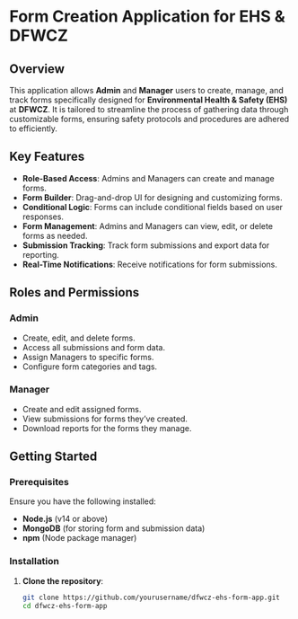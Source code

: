 # Form Creation Application for EHS & DFWCZ

## Overview

This application allows **Admin** and **Manager** users to create, manage, and track forms specifically designed for **Environmental Health & Safety (EHS)** at **DFWCZ**. It is tailored to streamline the process of gathering data through customizable forms, ensuring safety protocols and procedures are adhered to efficiently.

## Key Features

- **Role-Based Access**: Admins and Managers can create and manage forms.
- **Form Builder**: Drag-and-drop UI for designing and customizing forms.
- **Conditional Logic**: Forms can include conditional fields based on user responses.
- **Form Management**: Admins and Managers can view, edit, or delete forms as needed.
- **Submission Tracking**: Track form submissions and export data for reporting.
- **Real-Time Notifications**: Receive notifications for form submissions.

## Roles and Permissions

### Admin

- Create, edit, and delete forms.
- Access all submissions and form data.
- Assign Managers to specific forms.
- Configure form categories and tags.

### Manager

- Create and edit assigned forms.
- View submissions for forms they’ve created.
- Download reports for the forms they manage.

## Getting Started

### Prerequisites

Ensure you have the following installed:

- **Node.js** (v14 or above)
- **MongoDB** (for storing form and submission data)
- **npm** (Node package manager)

### Installation

1. **Clone the repository**:
   ```bash
   git clone https://github.com/yourusername/dfwcz-ehs-form-app.git
   cd dfwcz-ehs-form-app
   ```
